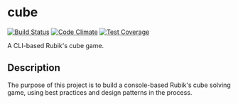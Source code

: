 # cube
[![Build Status](https://travis-ci.org/carlosafonso/cube.svg?branch=master)](https://travis-ci.org/carlosafonso/cube)
[![Code Climate](https://codeclimate.com/github/carlosafonso/cube/badges/gpa.svg)](https://codeclimate.com/github/carlosafonso/cube)
[![Test Coverage](https://codeclimate.com/github/carlosafonso/cube/badges/coverage.svg)](https://codeclimate.com/github/carlosafonso/cube/coverage)

A CLI-based Rubik's cube game.

## Description
The purpose of this project is to build a console-based Rubik's cube solving game, using best practices and design patterns in the process.
